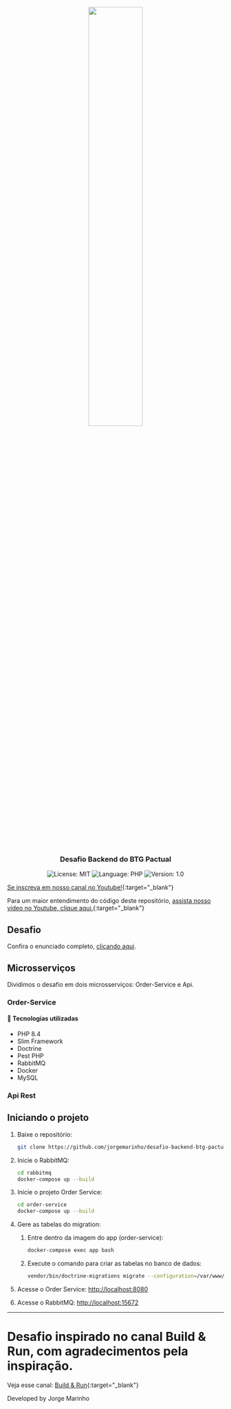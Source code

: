 <p align="center" width="100%">
    <img width="50%" src="https://github.com/jorgemarinho/desafio-backend-btg-pactual/tree/master/images/btg-logo.jpg"> 
</p>

<h3 align="center">
  Desafio Backend do BTG Pactual
</h3>

<p align="center">
  <img alt="License: MIT" src="https://img.shields.io/badge/license-MIT-%2304D361">
  <img alt="Language: PHP" src="https://img.shields.io/badge/language-php-green">
  <img alt="Version: 1.0" src="https://img.shields.io/badge/version-1.0-yellowgreen">
</p>

[Se inscreva em nosso canal no Youtube!](https://www.youtube.com/@JorgeMarinhoDev?sub_confirmation=1){:target="_blank"}

Para um maior entendimento do código deste repositório, [assista nosso vídeo no Youtube, clique aqui.](https://www.youtube.com/watch?v=e_WgAB0Th_I){:target="_blank"}

## Desafio
Confira o enunciado completo, [clicando aqui](./problem.md).

## Microsserviços
Dividimos o desafio em dois microsserviços: Order-Service e Api.

### Order-Service

#### :rocket: Tecnologias utilizadas
* PHP 8.4
* Slim Framework
* Doctrine
* Pest PHP
* RabbitMQ
* Docker
* MySQL

### Api Rest

## Iniciando o projeto

1. Baixe o repositório:
    ```sh
    git clone https://github.com/jorgemarinho/desafio-backend-btg-pactual.git
    ```

2. Inicie o RabbitMQ:
    ```sh
    cd rabbitmq
    docker-compose up --build
    ```

3. Inicie o projeto Order Service:
    ```sh
    cd order-service
    docker-compose up --build
    ```

4. Gere as tabelas do migration:
    1. Entre dentro da imagem do app (order-service):
        ```sh
        docker-compose exec app bash
        ```
    2. Execute o comando para criar as tabelas no banco de dados:
        ```sh
        vendor/bin/doctrine-migrations migrate --configuration=/var/www/html/config/migrations.php
        ```

5. Acesse o Order Service:
    [http://localhost:8080](http://localhost:8080)

6. Acesse o RabbitMQ:
    [http://localhost:15672](http://localhost:15672)

---

# Desafio inspirado no canal Build & Run, com agradecimentos pela inspiração. 
Veja esse canal: [Build & Run](https://www.youtube.com/watch?v=e_WgAB0Th_I){:target="_blank"}

Developed by Jorge Marinho